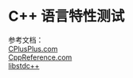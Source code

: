 # C++ 语言特性测试



参考文档：  
[CPlusPlus.com](http://www.cplusplus.com)  
[CppReference.com](http://en.cppreference.com)  
[libstdc++](https://gcc.gnu.org)